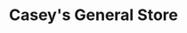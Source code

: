 ---
title: "Casey's General Store"
url: /nixa/caseys-general-store-west-mount-vernon-street/
shop: convenience
---